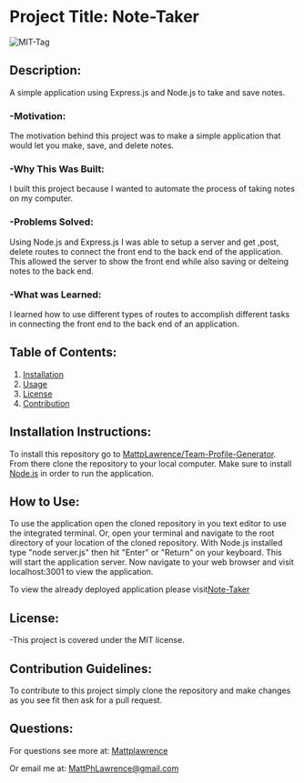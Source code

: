 # Project Title: Note-Taker

![MIT-Tag](https://shields.io/badge/license-MIT-green)

## Description:

A simple application using Express.js and Node.js to take and save notes.

### -Motivation:

The motivation behind this project was to make a simple application that would let you make, save, and delete notes.

### -Why This Was Built:

I built this project because I wanted to automate the process of taking notes on my computer.

### -Problems Solved:

Using Node.js and Express.js I was able to setup a server and get ,post, delete routes to connect the front end to the back end of the application. This allowed the server to show the front end while also saving or delteing notes to the back end.

### -What was Learned:

I learned how to use different types of routes to accomplish different tasks in connecting the front end to the back end of an application.

## Table of Contents:

1. [Installation](#install)
2. [Usage](#usage)
3. [License](#license)
4. [Contribution](#contribution)

## Installation Instructions: <a name="install"></a>

To install this repository go to [MattpLawrence/Team-Profile-Generator](https://github.com/MattpLawrence/Team-Profile-Generator). From there clone the repository to your local computer. Make sure to install [Node.js](https://nodejs.org/en/download/) in order to run the application.

## How to Use: <a name="usage"></a>

To use the application open the cloned repository in you text editor to use the integrated terminal. Or, open your terminal and navigate to the root directory of your location of the cloned repository. With Node.js installed type "node server.js" then hit "Enter" or "Return" on your keyboard. This will start the application server. Now navigate to your web browser and visit localhost:3001 to view the application.

To view the already deployed application please visit[Note-Taker](https://mpl-note-taker.herokuapp.com/notes)

## License: <a name="license"></a>

-This project is covered under the MIT license.

## Contribution Guidelines: <a name="contribution"></a>

To contribute to this project simply clone the repository and make changes as you see fit then ask for a pull request.

## Questions: <a name="username"></a>

For questions see more at:
[Mattplawrence](https://github.com/MattpLawrence)

Or email me at: MattPhLawrence@gmail.com

